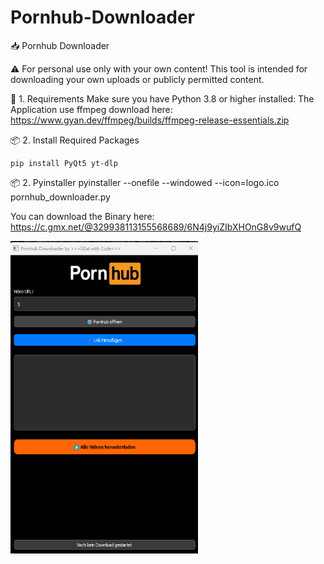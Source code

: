 # Pornhub-Downloader

📥 Pornhub Downloader

⚠️ For personal use only with your own content!
This tool is intended for downloading your own uploads or publicly permitted content.



📁 1. Requirements Make sure you have Python 3.8 or higher installed:
The Application use ffmpeg download here: https://www.gyan.dev/ffmpeg/builds/ffmpeg-release-essentials.zip


📦 2. Install Required Packages
    
    pip install PyQt5 yt-dlp

 
 📦 2. Pyinstaller
  pyinstaller --onefile --windowed --icon=logo.ico pornhub_downloader.py

  You can download the Binary here: https://c.gmx.net/@329938113155568689/6N4j9yiZIbXHOnG8v9wufQ

  
<img src="https://github.com/GoatWithCode/Pornhub-Downloader/blob/main/Screenshot%202025-05-20%20170528.png" alt="Youtube-downloader" width="300" height="500">
